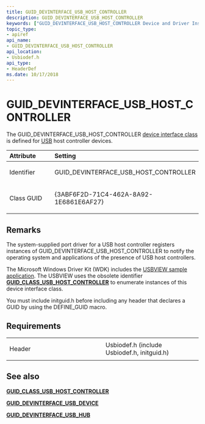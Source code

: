 ```yaml
---
title: GUID_DEVINTERFACE_USB_HOST_CONTROLLER
description: GUID_DEVINTERFACE_USB_HOST_CONTROLLER
keywords: ["GUID_DEVINTERFACE_USB_HOST_CONTROLLER Device and Driver Installation"]
topic_type:
- apiref
api_name:
- GUID_DEVINTERFACE_USB_HOST_CONTROLLER
api_location:
- Usbiodef.h
api_type:
- HeaderDef
ms.date: 10/17/2018
---
```


# GUID_DEVINTERFACE_USB_HOST_CONTROLLER


The GUID_DEVINTERFACE_USB_HOST_CONTROLLER [device interface class](./overview-of-device-interface-classes.md) is defined for [USB](../index.yml) host controller devices.

<table>
<colgroup>
<col width="50%" />
<col width="50%" />
</colgroup>
<thead>
<tr class="header">
<th align="left">Attribute</th>
<th align="left">Setting</th>
</tr>
</thead>
<tbody>
<tr class="odd">
<td align="left"><p>Identifier</p></td>
<td align="left"><p>GUID_DEVINTERFACE_USB_HOST_CONTROLLER</p></td>
</tr>
<tr class="even">
<td align="left"><p>Class GUID</p></td>
<td align="left"><p>{3ABF6F2D-71C4-462A-8A92-1E6861E6AF27}</p></td>
</tr>
</tbody>
</table>

 

## Remarks

The system-supplied port driver for a USB host controller registers instances of GUID_DEVINTERFACE_USB_HOST_CONTROLLER to notify the operating system and applications of the presence of USB host controllers.

The Microsoft Windows Driver Kit (WDK) includes the [USBVIEW sample application](/samples/browse/). The USBVIEW uses the obsolete identifier [**GUID_CLASS_USB_HOST_CONTROLLER**](guid-class-usb-host-controller.md) to enumerate instances of this device interface class.

You must include initguid.h before including any header that declares a GUID by using the DEFINE_GUID macro.

## Requirements

<table>
<colgroup>
<col width="50%" />
<col width="50%" />
</colgroup>
<tbody>
<tr class="odd">
<td align="left"><p>Header</p></td>
<td align="left">Usbiodef.h (include Usbiodef.h, initguid.h)</td>
</tr>
</tbody>
</table>

## See also


[**GUID_CLASS_USB_HOST_CONTROLLER**](guid-class-usb-host-controller.md)

[**GUID_DEVINTERFACE_USB_DEVICE**](guid-devinterface-usb-device.md)

[**GUID_DEVINTERFACE_USB_HUB**](guid-devinterface-usb-hub.md)

